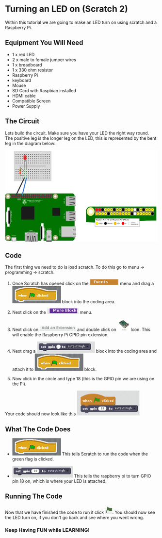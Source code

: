 # Turning an LED on (Scratch 2)

Within this tutorial we are going to make an LED turn on using scratch and a Raspberry Pi.

## Equipment You Will Need
* 1 x red LED
* 2 x male to female jumper wires
* 1 x breadboard
* 1 x 330 ohm resistor
* Raspberry Pi
* keyboard
* Mouse
* SD Card with Raspbian installed
* HDMI cable
* Compatible Screen
* Power Supply

## The Circuit
Lets build the circuit. Make sure you have your LED the right way round. The positive leg is the longer leg on the LED, this is represented by the bent leg in the diagram below:

![LED Circuit](Images/LED_Diagram.png)

## Code
The first thing we need to do is load scratch. To do this go to menu -> programming -> scratch.

1. Once Scratch has opened click on the ![Events](Images/Events_menu.png) menu and drag a ![When green flag clicked](Images/Green_Flag_Clicked.png) block into the coding area.

2. Next click on the ![More blocks](Images/More_blocks.png) menu.

3. Next click on ![Add an Extension](Images/Add_extension.png) and double click on ![Pi GPIO](Images/Pi_GPIO.png) Icon. This will enable the Raspberry Pi GPIO pin extension.

4. Next drag a ![Set GPIO to](Images/Set_GPIO_to.png) block into the coding area and attach it to ![When green flag clicked](Images/Green_Flag_Clicked.png) block.

5. Now click in the circle and type 18 (this is the GPIO pin we are using on the Pi).

Your code should now look like this ![Code](Images/code_2.png)

<div class="page-break"></div>

## What The Code Does
* ![When Green flag clicked](Images/green_flag_clicked.png) This tells Scratch to run the code when the green flag is clicked.

* ![Set GPIO To](Images/Set_GPIO_to_18.png) This tells the raspberry pi to turn GPIO pin 18 on, which is where your LED is attached.

## Running The Code
Now that we have finished the code to run it click ![the green flag](Images/Green_Flag.png). You should now see the LED turn on, if you don't go back and see where you went wrong.

### Keep Having FUN while LEARNING!
